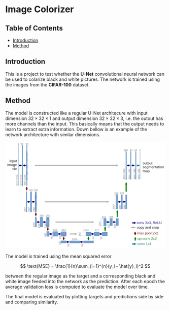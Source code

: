 # Image Colorizer

## Table of Contents

- [Introduction](#introduction)
- [Method](#method)

## Introduction

This is a project to test whether the **U-Net** convolutional neural network can be used to colarize black and white pictures. The network is trained using the images from the **CIFAR-100** dataset.

## Method

The model is constructed like a regular U-Net architecure with input dimension $32 \times 32 \times 1$ and output dimension $32 \times 32 \times 3$, i.e. the outout has more channels than the input. This basically means that the output needs to learn to extract extra information. Down bellow is an example of the network architecture with similar dimensions.

![U-Net Architecture](./u-net.png)

The model is trained using the mean squared error

$$
\text{MSE} = \frac{1}{n}\sum_{i=1}^{n}(y_i - \hat{y}_i)^2
$$

between the regular image as the target and a corresponding black and white image feeded into the network as the prediction. After each epoch the average validation loss is computed to evaluate the model over time.

The final model is evaluated by plotting targets and predictions side by side and comparing similarity.
